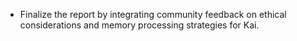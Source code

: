 - Finalize the report by integrating community feedback on ethical considerations and memory processing strategies for Kai.